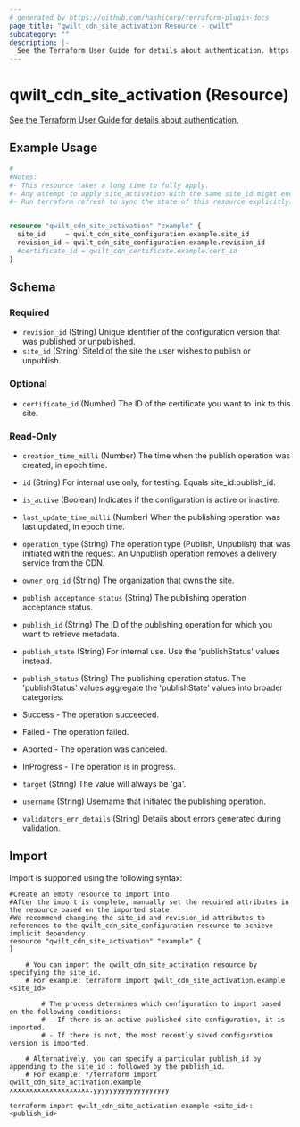 ```yaml
---
# generated by https://github.com/hashicorp/terraform-plugin-docs
page_title: "qwilt_cdn_site_activation Resource - qwilt"
subcategory: ""
description: |-
  See the Terraform User Guide for details about authentication. https://docs.qwilt.com/docs/terraform-user-guide-1#authentication
---
```


# qwilt_cdn_site_activation (Resource)

[See the Terraform User Guide for details about authentication.](https://docs.qwilt.com/docs/terraform-user-guide-1#authentication)

## Example Usage

```terraform
#
#Notes:
#- This resource takes a long time to fully apply.
#- Any attempt to apply site_activation with the same site_id might encounter a failure due to another publish operation in-progress.
#- Run terraform refresh to sync the state of this resource explicitly.


resource "qwilt_cdn_site_activation" "example" {
  site_id     = qwilt_cdn_site_configuration.example.site_id
  revision_id = qwilt_cdn_site_configuration.example.revision_id
  #certificate_id = qwilt_cdn_certificate.example.cert_id
}
```

<!-- schema generated by tfplugindocs -->
## Schema

### Required

- `revision_id` (String) Unique identifier of the configuration version that was published or unpublished.
- `site_id` (String) SiteId of the site the user wishes to publish or unpublish.

### Optional

- `certificate_id` (Number) The ID of the certificate you want to link to this site.

### Read-Only

- `creation_time_milli` (Number) The time when the publish operation was created, in epoch time.
- `id` (String) For internal use only, for testing. Equals site_id:publish_id.
- `is_active` (Boolean) Indicates if the configuration is active or inactive.
- `last_update_time_milli` (Number) When the publishing operation was last updated, in epoch time.
- `operation_type` (String) The operation type (Publish, Unpublish) that was initiated with the request. An Unpublish operation removes a delivery service from the CDN.
- `owner_org_id` (String) The organization that owns the site.
- `publish_acceptance_status` (String) The publishing operation acceptance status.
- `publish_id` (String) The ID of the publishing operation for which you want to retrieve metadata.
- `publish_state` (String) For internal use. Use the 'publishStatus' values instead.
- `publish_status` (String) The publishing operation status. The 'publishStatus' values aggregate the 'publishState' values into broader categories. 

 - Success - The operation succeeded.
 - Failed - The operation failed.
 - Aborted - The operation was canceled.
 - InProgress - The operation is in progress.
- `target` (String) The value will always be 'ga'.
- `username` (String) Username that initiated the publishing operation.
- `validators_err_details` (String) Details about errors generated during validation.

## Import

Import is supported using the following syntax:

```shell
#Create an empty resource to import into.
#After the import is complete, manually set the required attributes in the resource based on the imported state.
#We recommend changing the site_id and revision_id attributes to references to the qwilt_cdn_site_configuration resource to achieve implicit dependency.
resource "qwilt_cdn_site_activation" "example" {
}

    # You can import the qwilt_cdn_site_activation resource by specifying the site_id. 
    # For example: terraform import qwilt_cdn_site_activation.example <site_id>

        # The process determines which configuration to import based on the following conditions: 
        # - If there is an active published site configuration, it is imported.
        # - If there is not, the most recently saved configuration version is imported.
        
    # Alternatively, you can specify a particular publish_id by appending to the site_id : followed by the publish_id. 
    # For example: */terraform import qwilt_cdn_site_activation.example xxxxxxxxxxxxxxxxxxxx:yyyyyyyyyyyyyyyyyyy

terraform import qwilt_cdn_site_activation.example <site_id>:<publish_id>
```
